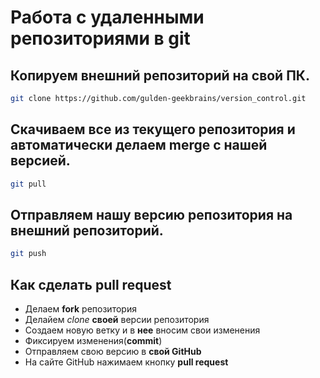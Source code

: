 # Работа с удаленными репозиториями в git

## Копируем внешний репозиторий на свой ПК.

```sh
git clone https://github.com/gulden-geekbrains/version_control.git
```

## Скачиваем все из текущего репозитория и автоматически делаем merge с нашей версией.

```sh
git pull
```

## Отправляем нашу версию репозитория на внешний репозиторий.
```sh
git push
```

## Как сделать pull request
* Делаем **fork** репозитория
* Делайем *clone* **своей** версии репозитория
* Создаем новую ветку и в **нее** вносим свои изменения
* Фиксируем изменения(**commit**)
* Отправляем свою версию в **свой GitHub**
* На сайте GitHub нажимаем кнопку **pull request**
